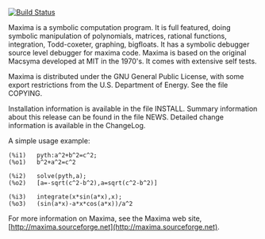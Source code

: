 [![Build Status](https://travis-ci.org/jgoldfar/maxima-clone.svg?branch=master)](https://travis-ci.org/jgoldfar/maxima-clone)

Maxima is a symbolic computation program.
It is full featured, doing symbolic manipulation of polynomials, matrices, rational functions, integration, Todd-coxeter, graphing, bigfloats.
It has a symbolic debugger source level debugger for maxima code.
Maxima is based on the original Macsyma developed at MIT in the 1970's.
It comes with extensive self tests.

Maxima is distributed under the GNU General Public License, with some
export restrictions from the U.S. Department of Energy.
See the file COPYING.

Installation information is available in the file INSTALL.
Summary information about this release can be found in the file NEWS.
Detailed
change information is available in the ChangeLog.

A simple usage example:

```
(%i1)	pyth:a^2+b^2=c^2;
(%o1)	b^2+a^2=c^2

(%i2)	solve(pyth,a);
(%o2)	[a=-sqrt(c^2-b^2),a=sqrt(c^2-b^2)]

(%i3)	integrate(x*sin(a*x),x);
(%o3)	(sin(a*x)-a*x*cos(a*x))/a^2
```

For more information on Maxima, see the Maxima web site,
[http://maxima.sourceforge.net](http://maxima.sourceforge.net).
